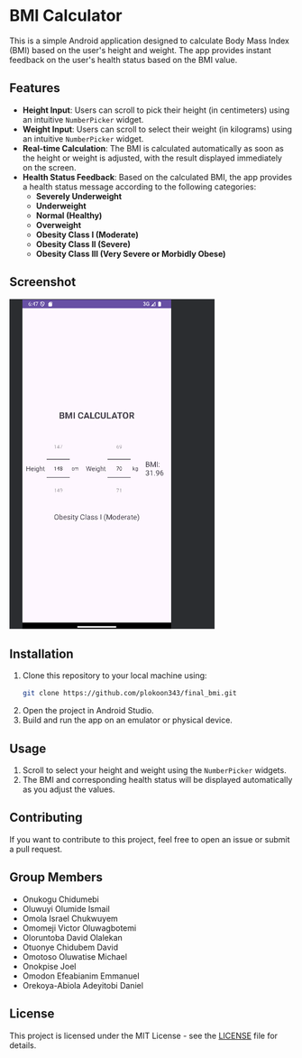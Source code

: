 # BMI Calculator

This is a simple Android application designed to calculate Body Mass Index (BMI) based on the user's height and weight. The app provides instant feedback on the user's health status based on the BMI value.

## Features

- **Height Input**: Users can scroll to pick their height (in centimeters) using an intuitive `NumberPicker` widget.
- **Weight Input**: Users can scroll to select their weight (in kilograms) using an intuitive `NumberPicker` widget.
- **Real-time Calculation**: The BMI is calculated automatically as soon as the height or weight is adjusted, with the result displayed immediately on the screen.
- **Health Status Feedback**: Based on the calculated BMI, the app provides a health status message according to the following categories:
  - **Severely Underweight**
  - **Underweight**
  - **Normal (Healthy)**
  - **Overweight**
  - **Obesity Class I (Moderate)**
  - **Obesity Class II (Severe)**
  - **Obesity Class III (Very Severe or Morbidly Obese)**

## Screenshot

![Screenshot](andriod.png)


## Installation

1. Clone this repository to your local machine using:
    ```bash
    git clone https://github.com/plokoon343/final_bmi.git
    ```
2. Open the project in Android Studio.
3. Build and run the app on an emulator or physical device.

## Usage

1. Scroll to select your height and weight using the `NumberPicker` widgets.
2. The BMI and corresponding health status will be displayed automatically as you adjust the values.

## Contributing

If you want to contribute to this project, feel free to open an issue or submit a pull request.

## Group Members

- Onukogu Chidumebi
- Oluwuyi Olumide Ismail
- Omola Israel Chukwuyem 			
- Omomeji Victor Oluwagbotemi
- Oloruntoba David Olalekan
- Otuonye Chidubem David
- Omotoso Oluwatise Michael
- Onokpise Joel
- Omodon Efeabianim Emmanuel 			
- Orekoya-Abiola Adeyitobi Daniel  			


## License

This project is licensed under the MIT License - see the [LICENSE](LICENSE) file for details.
